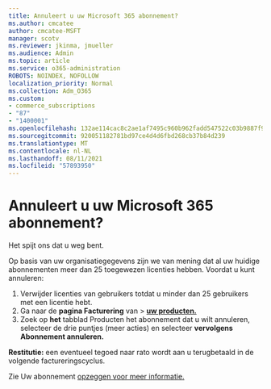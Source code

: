 ```yaml
---
title: Annuleert u uw Microsoft 365 abonnement?
ms.author: cmcatee
author: cmcatee-MSFT
manager: scotv
ms.reviewer: jkinma, jmueller
ms.audience: Admin
ms.topic: article
ms.service: o365-administration
ROBOTS: NOINDEX, NOFOLLOW
localization_priority: Normal
ms.collection: Adm_O365
ms.custom:
- commerce_subscriptions
- "87"
- "1400001"
ms.openlocfilehash: 132ae114cac8c2ae1af7495c960b962fadd547522c03b9887f9bde481fff4bba
ms.sourcegitcommit: 920051182781bd97ce4d4d6fbd268cb37b84d239
ms.translationtype: MT
ms.contentlocale: nl-NL
ms.lasthandoff: 08/11/2021
ms.locfileid: "57893950"
---
```

# <a name="canceling-your-microsoft-365-subscription"></a>Annuleert u uw Microsoft 365 abonnement?

Het spijt ons dat u weg bent.
  
Op basis van uw organisatiegegevens zijn we van mening dat al uw huidige abonnementen meer dan 25 toegewezen licenties hebben. Voordat u kunt annuleren:

1. Verwijder licenties van gebruikers totdat u minder dan 25 gebruikers met een licentie hebt.
2. Ga naar de **pagina Facturering** van \> **[uw producten.](https://go.microsoft.com/fwlink/p/?linkid=842054)**
3. Zoek op **het** tabblad Producten het abonnement dat u wilt annuleren, selecteer de drie puntjes (meer acties) en selecteer **vervolgens Abonnement annuleren.**

**Restitutie:** een eventueel tegoed naar rato wordt aan u terugbetaald in de volgende factureringscyclus.

Zie Uw abonnement [opzeggen voor meer informatie.](https://docs.microsoft.com/microsoft-365/commerce/subscriptions/cancel-your-subscription)